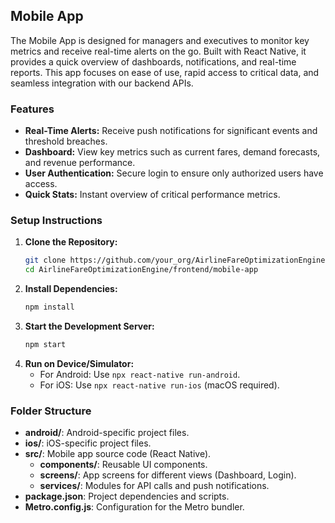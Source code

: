 ## Mobile App
The Mobile App is designed for managers and executives to monitor key metrics and receive real-time alerts on the go. Built with React Native, it provides a quick overview of dashboards, notifications, and real-time reports. This app focuses on ease of use, rapid access to critical data, and seamless integration with our backend APIs.


### Features
- **Real-Time Alerts:** Receive push notifications for significant events and threshold breaches.
- **Dashboard:** View key metrics such as current fares, demand forecasts, and revenue performance.
- **User Authentication:** Secure login to ensure only authorized users have access.
- **Quick Stats:** Instant overview of critical performance metrics.

### Setup Instructions
1. **Clone the Repository:**
   ```bash
   git clone https://github.com/your_org/AirlineFareOptimizationEngine.git
   cd AirlineFareOptimizationEngine/frontend/mobile-app
   ```
2. **Install Dependencies:**
   ```bash
   npm install
   ```
3. **Start the Development Server:**
   ```bash
   npm start
   ```
4. **Run on Device/Simulator:**
   - For Android: Use `npx react-native run-android`.
   - For iOS: Use `npx react-native run-ios` (macOS required).

### Folder Structure
- **android/**: Android-specific project files.
- **ios/**: iOS-specific project files.
- **src/**: Mobile app source code (React Native).
  - **components/**: Reusable UI components.
  - **screens/**: App screens for different views (Dashboard, Login).
  - **services/**: Modules for API calls and push notifications.
- **package.json**: Project dependencies and scripts.
- **Metro.config.js**: Configuration for the Metro bundler.
